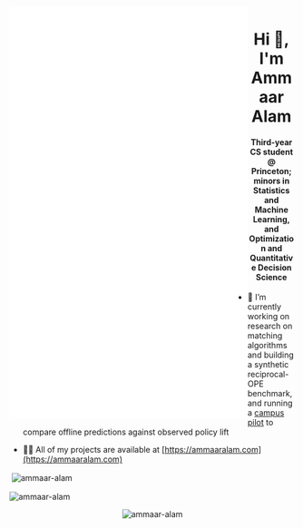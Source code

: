 <img src="./github-metrics.svg" align="left" width="420" alt="Metrics" />

<h1 align="center">Hi 👋, I'm Ammaar Alam</h1>
<h4 align="center">Third-year CS student @ Princeton; minors in Statistics and Machine Learning, and Optimization and Quantitative Decision Science</h3>

- 🔭 I’m currently working on research on matching algorithms and building a synthetic reciprocal-OPE benchmark, and running a [campus pilot](https://match.tigerapps.org) to compare offline predictions against observed policy lift

- 👨‍💻 All of my projects are available at [https://ammaaralam.com](https://ammaaralam.com)

<p>&nbsp;<img align="center" width="360" src="https://github-readme-stats.vercel.app/api?username=ammaar-alam&show_icons=true&locale=en" alt="ammaar-alam" /></p>
<p><img align="center" width="360" src="https://github-readme-streak-stats.herokuapp.com/?user=ammaar-alam&" alt="ammaar-alam" /></p>
<p align="center"> <img src="https://komarev.com/ghpvc/?username=ammaar-alam&label=Profile%20views&color=0e75b6&style=flat" alt="ammaar-alam" /> </p>
